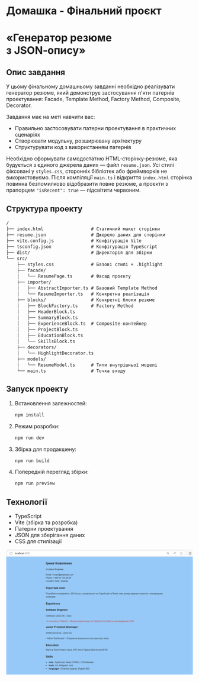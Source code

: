 # Домашка - Фінальний проєкт

# «Генератор резюме з JSON‑опису»

## Опис завдання

У цьому фінальному домашньому завданні необхідно реалізувати генератор резюме, який демонструє застосування п'яти патернів проектування: Facade, Template Method, Factory Method, Composite, Decorator.

Завдання має на меті навчити вас:

- Правильно застосовувати патерни проектування в практичних сценаріях
- Створювати модульну, розширювану архітектуру
- Структурувати код з використанням патернів

Необхідно сформувати самодостатню HTML‑сторінку‑резюме, яка будується з єдиного джерела даних — файл `resume.json`. Усі стилі фіксовані у `styles.css`, сторонніх бібліотек або фреймворків не використовуємо. Після компіляції `main.ts` і відкриття `index.html` сторінка повинна безпомилково відобразити повне резюме, а проєкти з прапорцем `"isRecent": true` — підсвітити червоним.

## Структура проекту

```
/
├── index.html                  # Статичний макет сторінки
├── resume.json                 # Джерело даних для сторінки
├── vite.config.js              # Конфігурація Vite
├── tsconfig.json               # Конфігурація TypeScript
├── dist/                       # Директорія для збірки
└── src/
    ├── styles.css              # Базові стилі + .highlight
    ├── facade/
    │   └── ResumePage.ts       # Фасад проєкту
    ├── importer/
    │   ├── AbstractImporter.ts # Базовий Template Method
    │   └── ResumeImporter.ts   # Конкретна реалізація
    ├── blocks/                 # Конкретні блоки резюме
    │   ├── BlockFactory.ts     # Factory Method
    │   ├── HeaderBlock.ts
    │   ├── SummaryBlock.ts
    │   ├── ExperienceBlock.ts  # Composite‑контейнер
    │   ├── ProjectBlock.ts
    │   ├── EducationBlock.ts
    │   └── SkillsBlock.ts
    ├── decorators/
    │   └── HighlightDecorator.ts
    ├── models/
    │   └── ResumeModel.ts      # Типи внутрішньої моделі
    └── main.ts                 # Точка входу
```

## Запуск проекту

1. Встановлення залежностей:

   ```bash
   npm install
   ```

2. Режим розробки:

   ```bash
   npm run dev
   ```

3. Збірка для продакшену:

   ```bash
   npm run build
   ```

4. Попередній перегляд збірки:
   ```bash
   npm run preview
   ```

## Технології

- TypeScript
- Vite (збірка та розробка)
- Патерни проектування
- JSON для зберігання даних
- CSS для стилізації

![alt text](image.png)
